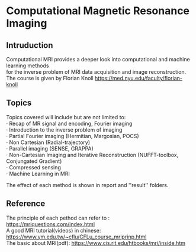 Computational Magnetic Resonance Imaging
===
Intruduction
---
Computational MRI provides a deeper look into computational and machine learning methods  
for the inverse problem of MRI data acquisition and image reconstruction.  
The course is given by Florian Knoll https://med.nyu.edu/faculty/florian-knoll

Topics
---
Topics covered will include but are not limited to:  
· Recap of MR signal and encoding, Fourier imaging  
· Introduction to the inverse problem of imaging  
· Partial Fourier imaging (Hermitian, Margosian, POCS)  
· Non Cartesian (Radial-trajectory)  
· Parallel imaging (SENSE, GRAPPA)  
· Non-Cartesian Imaging and Iterative Reconstruction (NUFFT-toolbox, Conjungated Gradient)  
· Compressed sensing  
· Machine Learning in MRI

The effect of each method is shown in report and ''result'' folders.

Reference
---
The principle of each pethod can refer to : https://mriquestions.com/index.html  
A good MRI tutorial(videos) in chinese: https://www.ym.edu.tw/~cflu/CFLu_course_mriprinp.html  
The basic about MRI(pdf): https://www.cis.rit.edu/htbooks/mri/inside.htm
